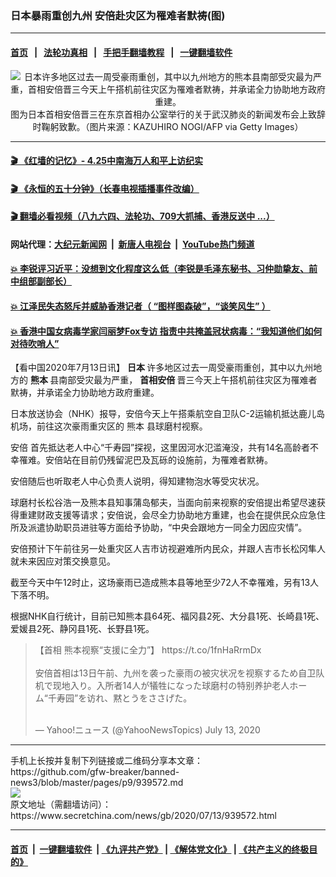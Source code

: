 ### 日本暴雨重创九州 安倍赴灾区为罹难者默祷(图)
------------------------

#### [首页](https://github.com/gfw-breaker/banned-news3/blob/master/README.md) &nbsp;&nbsp;|&nbsp;&nbsp; [法轮功真相](https://github.com/begood0513/basic/blob/master/README.md)  &nbsp;&nbsp;|&nbsp;&nbsp; [手把手翻墙教程](https://github.com/gfw-breaker/guides/wiki)  &nbsp;&nbsp;|&nbsp;&nbsp; [一键翻墙软件](https://github.com/gfw-breaker/nogfw/blob/master/README.md)  



<div class="article_right" style="fone-color:#000">
 <p style="text-align:center">
  <img alt="日本许多地区过去一周受豪雨重创，其中以九州地方的熊本县南部受灾最为严重，首相安倍晋三今天上午搭机前往灾区为罹难者默祷，并承诺全力协助地方政府重建。" src="https://img3.secretchina.com/pic/2020/3-1/p2638272a449934413-ss.jpg"/>
  <br>
   图为日本首相安倍晋三在东京首相办公室举行的关于武汉肺炎的新闻发布会上致辞时鞠躬致歉。（图片来源：KAZUHIRO NOGI/AFP via Getty Images）
   <span id="hideid" name="hideid" style="color:red;display:none;">
    <span href="https://www.secretchina.com">
    </span>
   </span>
  </br>
 </p>
 <div id="txt-mid1-t21-2017">
  

---

#### [ 🎬  《红墙的记忆》- 4.25中南海万人和平上访纪实](http://141.164.39.94:10000/videos/legend/425.html)

#### [ 🎬  《永恒的五十分钟》（长春电视插播事件改编） ](http://141.164.39.94:10000/videos/news/ComingForYou-2.html)

#### [ 🎬  翻墙必看视频（八九六四、法轮功、709大抓捕、香港反送中 ...）](https://github.com/gfw-breaker/links/blob/master/banned.md)

#### 网站代理：[大纪元新闻网](http://167.172.10.89:10080/gb/) &nbsp;|&nbsp; [新唐人电视台](http://167.172.10.89:8808/gb/) &nbsp;|&nbsp; [YouTube热门频道](http://158.247.203.241/youtube.html)

#### [ 💥 李锐评习近平：没想到文化程度这么低（李锐是毛泽东秘书、习仲勋挚友、前中组部副部长）](http://141.164.39.94:10000/videos/res/Communist/lirui-xi.html)

#### [ 💥 江泽民失态怒斥并威胁香港记者（ “图样图森破”，“谈笑风生” ）](http://141.164.39.94:10000/videos/res/realjzm/naive.html)

#### [ 💥 香港中国女病毒学家闫丽梦Fox专访 指责中共掩盖冠状病毒：“我知道他们如何对待吹哨人”](http://141.164.39.94:10000/videos/corona/yan.html)


  </div>
 </div>
 <p>
  【看中国2020年7月13日讯】
  <strong>
   <span href="https://www.secretchina.com/news/gb/tag/日本" target="_blank">
    日本
   </span>
  </strong>
  许多地区过去一周受豪雨重创，其中以九州地方的
  <strong>
   熊本
  </strong>
  县南部受灾最为严重，
  <strong>
   首相安倍
  </strong>
  晋三今天上午搭机前往灾区为罹难者默祷，并承诺全力协助地方政府重建。
  <span id="hideid" name="hideid" style="color:red;display:none;">
   <span href="https://www.secretchina.com">
   </span>
  </span>
 </p>
 <p>
  日本放送协会（NHK）报导，安倍今天上午搭乘航空自卫队C-2运输机抵达鹿儿岛机场，前往这次豪雨重灾区的
  <span href="https://www.secretchina.com/news/gb/tag/熊本" target="_blank">
   熊本
  </span>
  县球磨村视察。
 </p>
 <p>
  <span href="https://www.secretchina.com/news/gb/tag/安倍" target="_blank">
   安倍
  </span>
  首先抵达老人中心“千寿园”探视，这里因河水氾滥淹没，共有14名高龄者不幸罹难。安倍站在目前仍残留泥巴及瓦砾的设施前，为罹难者默祷。
 </p>
 <p>
  安倍随后也听取老人中心负责人说明，得知建物泡水等受灾状况。
 </p>
 <p>
  球磨村长松谷浩一及熊本县知事蒲岛郁夫，当面向前来视察的安倍提出希望尽速获得重建财政支援等请求；安倍说，会尽全力协助地方重建，也会在提供民众应急住所及派遣协助职员进驻等方面给予协助，“中央会跟地方一同全力因应灾情”。
 </p>
 <p>
  安倍预计下午前往另一处重灾区人吉市访视避难所内民众，并跟人吉市长松冈隼人就未来因应对策交换意见。
 </p>
 <center>
  <div style="max-width: 632px;height:180px; display: none; text-align: center; margin: 0 auto; overflow: hidden;overflow-x: hidden;">
   <div id="taboola-midarticle-thumbnails" style="max-width: 632px;height:180px;overflow: hidden;overflow-x: hidden;">
   </div>
  </div>
  <div>
   <center>
    <div id="div-gpt-ad-1589559869784-0">
    </div>
   </center>
  </div>
 </center>
 <p>
  截至今天中午12时止，这场豪雨已造成熊本县等地至少72人不幸罹难，另有13人下落不明。
 </p>
 <center>
  <div style="max-width: 632px;height:180px; display: none; text-align: center; margin: 0 auto; overflow: hidden;overflow-x: hidden;">
   <div id="taboola-midarticle-thumbnails" style="max-width: 632px;height:180px;overflow: hidden;overflow-x: hidden;">
   </div>
  </div>
  <div>
   <center>
    <div id="div-gpt-ad-1589559869784-0">
    </div>
   </center>
  </div>
 </center>
 <p>
  根据NHK自行统计，目前已知熊本县64死、福冈县2死、大分县1死、长崎县1死、爱媛县2死、静冈县1死、长野县1死。
 </p>
 <center>
  <div style="max-width: 632px;height:180px; display: none; text-align: center; margin: 0 auto; overflow: hidden;overflow-x: hidden;">
   <div id="taboola-midarticle-thumbnails" style="max-width: 632px;height:180px;overflow: hidden;overflow-x: hidden;">
   </div>
  </div>
  <div>
   <center>
    <div id="div-gpt-ad-1589559869784-0">
    </div>
   </center>
  </div>
 </center>
 <blockquote class="twitter-tweet">
  <p dir="ltr" lang="ja">
   【首相 熊本视察“支援に全力”】
   <span href="https://t.co/1fnHaRrmDx">
    https://t.co/1fnHaRrmDx
   </span>
   <br>
    <br>
     安倍首相は13日午前、九州を袭った豪雨の被灾状况を视察するため自卫队机で现地入り。入所者14人が犠牲になった球磨村の特别养护老人ホーム“千寿园”を访れ、黙とうをささげた。
    </br>
   </br>
  </p>
  <center>
   <div style="max-width: 632px;height:180px; display: none; text-align: center; margin: 0 auto; overflow: hidden;overflow-x: hidden;">
    <div id="taboola-midarticle-thumbnails" style="max-width: 632px;height:180px;overflow: hidden;overflow-x: hidden;">
    </div>
   </div>
   <div>
    <center>
     <div id="div-gpt-ad-1589559869784-0">
     </div>
    </center>
   </div>
  </center>
  — Yahoo!ニュース (@YahooNewsTopics)
  <span href="https://twitter.com/YahooNewsTopics/status/1282525471133929472?ref_src=twsrc%5Etfw">
   July 13, 2020
  </span>
 </blockquote>
</div>
<hr/>
手机上长按并复制下列链接或二维码分享本文章：<br/>
https://github.com/gfw-breaker/banned-news3/blob/master/pages/p9/939572.md <br/>
<a href='https://github.com/gfw-breaker/banned-news3/blob/master/pages/p9/939572.md'><img src='https://github.com/gfw-breaker/banned-news3/blob/master/pages/p9/939572.md.png'/></a> <br/>
原文地址（需翻墙访问）：https://www.secretchina.com/news/gb/2020/07/13/939572.html


------------------------
#### [首页](https://github.com/gfw-breaker/banned-news3/blob/master/README.md) &nbsp;|&nbsp; [一键翻墙软件](https://github.com/gfw-breaker/nogfw/blob/master/README.md) &nbsp;| [《九评共产党》](https://github.com/gfw-breaker/9ping.md/blob/master/README.md#九评之一评共产党是什么) | [《解体党文化》](https://github.com/gfw-breaker/jtdwh.md/blob/master/README.md) | [《共产主义的终极目的》](https://github.com/gfw-breaker/gczydzjmd.md/blob/master/README.md)


<img src='http://gfw-breaker.win/banned-news3/pages/p9/939572.md' width='0px' height='0px'/>